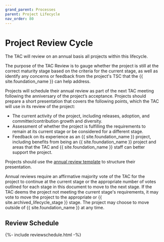 ```yaml
---
grand_parent: Processes
parent: Project Lifecycle
nav_order: 80
---
```


# Project Review Cycle

The TAC will review on an annual basis all projects within this lifecycle. 

The purpose of the TAC Review is to gauge whether the project is still at the correct maturity stage based on the criteria for the current stage, as well as identify any concerns or feedback from the project's TSC that the {{ site.foundation_name }} can help address.

Projects will schedule their annual review as part of the next TAC meeting following the anniversary of the project’s acceptance. Projects should prepare a short presentation that covers the following points, which the TAC will use in its review of the project:

- The current activity of the project, including releases, adoption, and committer/contribution growth and diversity.
- Assessment of whether the project is fulfilling the requirements to remain at its current stage or be considered for a different stage.
- Feedback on its experience as an {{ site.foundation_name }} project, including benefits from being an {{ site.foundation_name }} project and areas that the TAC and {{ site.foundation_name }} staff can better support the project.

Projects should use the [annual review template](annual_review_template.pptx) to structure their presentation.

Annual reviews require an affirmative majority vote of the TAC for the project to continue at the current stage or the appropriate number of votes outlined for each stage in this document to move to the next stage. If the TAC deems the project not meeting the current stage's requirements, it may vote to move the project to the appropriate or {{ site.archived_lifecycle_stage }} stage. The project may choose to move outside of {{ site.foundation_name }} at any time.

## Review Schedule

{%- include reviewschedule.html -%}
